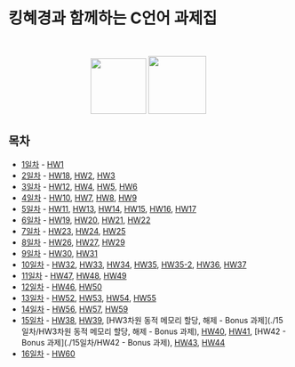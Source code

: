 # 킹혜경과 함께하는 C언어 과제집
<br>

<p align="center">
    <img width="100" src="https://img.shields.io/badge/Language-C-EFC050?style=flat"/>
    <img width="104" src="https://img.shields.io/badge/Class-정혜경-EFC050?style=flat"/>
</p>

## 목차

- [1일차](./1일차/) - 
 [HW1](./1일차/HW1)
- [2일차](./2일차/) - 
 [HW18](./2일차/HW18), [HW2](./2일차/HW2), [HW3](./2일차/HW3)
- [3일차](./3일차/) - 
 [HW12](./3일차/HW12), [HW4](./3일차/HW4), [HW5](./3일차/HW5), [HW6](./3일차/HW6)
- [4일차](./4일차/) - 
 [HW10](./4일차/HW10), [HW7](./4일차/HW7), [HW8](./4일차/HW8), [HW9](./4일차/HW9)
- [5일차](./5일차/) - 
 [HW11](./5일차/HW11), [HW13](./5일차/HW13), [HW14](./5일차/HW14), [HW15](./5일차/HW15), [HW16](./5일차/HW16), [HW17](./5일차/HW17)
- [6일차](./6일차/) - 
 [HW19](./6일차/HW19), [HW20](./6일차/HW20), [HW21](./6일차/HW21), [HW22](./6일차/HW22)
- [7일차](./7일차/) - 
 [HW23](./7일차/HW23), [HW24](./7일차/HW24), [HW25](./7일차/HW25)
- [8일차](./8일차/) - 
 [HW26](./8일차/HW26), [HW27](./8일차/HW27), [HW29](./8일차/HW29)
- [9일차](./9일차/) - 
 [HW30](./9일차/HW30), [HW31](./9일차/HW31)
- [10일차](./10일차/) - 
 [HW32](./10일차/HW32), [HW33](./10일차/HW33), [HW34](./10일차/HW34), [HW35](./10일차/HW35), [HW35-2](./10일차/HW35-2), [HW36](./10일차/HW36), [HW37](./10일차/HW37)
- [11일차](./11일차/) - 
 [HW47](./11일차/HW47), [HW48](./11일차/HW48), [HW49](./11일차/HW49)
- [12일차](./12일차/) - 
 [HW46](./12일차/HW46), [HW50](./12일차/HW50)
- [13일차](./13일차/) - 
 [HW52](./13일차/HW52), [HW53](./13일차/HW53), [HW54](./13일차/HW54), [HW55](./13일차/HW55)
- [14일차](./14일차/) - 
 [HW56](./14일차/HW56), [HW57](./14일차/HW57), [HW59](./14일차/HW59)
- [15일차](./15일차/) - 
 [HW38](./15일차/HW38), [HW39](./15일차/HW39), [HW3차원 동적 메모리 할당, 해제 - Bonus 과제](./15일차/HW3차원 동적 메모리 할당, 해제 - Bonus 과제), [HW40](./15일차/HW40), [HW41](./15일차/HW41), [HW42 - Bonus 과제](./15일차/HW42 - Bonus 과제), [HW43](./15일차/HW43), [HW44](./15일차/HW44)
- [16일차](./16일차/) - 
 [HW60](./16일차/HW60)